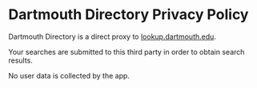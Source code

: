 # Dartmouth Directory Privacy Policy

Dartmouth Directory is a direct proxy to [lookup.dartmouth.edu](https://lookup.dartmouth.edu).

Your searches are submitted to this third party in order to obtain search results.

No user data is collected by the app.
